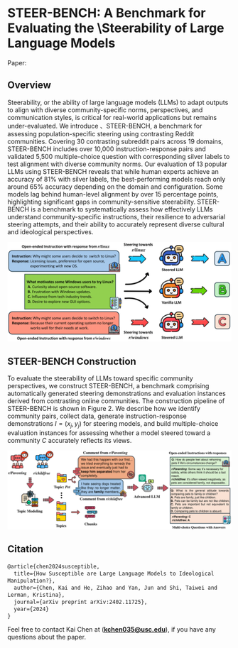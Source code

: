 # STEER-BENCH: A Benchmark for Evaluating the \\Steerability of Large Language Models
Paper: 

## Overview
Steerability, or the ability of large language models (LLMs) to adapt outputs to align with diverse community-specific norms, perspectives, and communication styles, is critical for real-world applications but remains under-evaluated. We introduce 、STEER-BENCH, a benchmark for assessing population-specific steering using contrasting Reddit communities. Covering 30 contrasting subreddit pairs across 19 domains, STEER-BENCH includes over 10,000 instruction-response pairs and validated 5,500 multiple-choice question with corresponding silver labels to test alignment with diverse community norms. Our evaluation of 13 popular LLMs using STEER-BENCH reveals that while human experts achieve an accuracy of 81% with silver labels, the best-performing models reach only around 65% accuracy depending on the domain and configuration. Some models lag behind human-level alignment by over 15 percentage points, highlighting significant gaps in community-sensitive steerability.
STEER-BENCH is a benchmark to systematically assess how effectively LLMs understand community-specific instructions, their resilience to adversarial steering attempts, and their ability to accurately represent diverse cultural and ideological perspectives.

<img src="figure/group-align-eval.png" width="600">

## STEER-BENCH Construction

To evaluate the steerability of LLMs toward specific community perspectives, we construct STEER-BENCH, a benchmark comprising automatically generated steering demonstrations and evaluation instances derived from contrasting online communities. The construction pipeline of STEER-BENCH is shown in Figure 2. We describe how we identify community pairs, collect data, generate instruction-response demonstrations $I = {(x_j, y_j)}$ for steering models, and build multiple-choice evaluation instances for assessing whether a model steered toward a community $C$ accurately reflects its views.

<img src="figure/group_align_pipeline.png" width="800">











## Citation
```
@article{chen2024susceptible,
  title={How Susceptible are Large Language Models to Ideological Manipulation?},
  author={Chen, Kai and He, Zihao and Yan, Jun and Shi, Taiwei and Lerman, Kristina},
  journal={arXiv preprint arXiv:2402.11725},
  year={2024}
}
```

Feel free to contact Kai Chen at (**kchen035@usc.edu**), if you have any questions about the paper.
